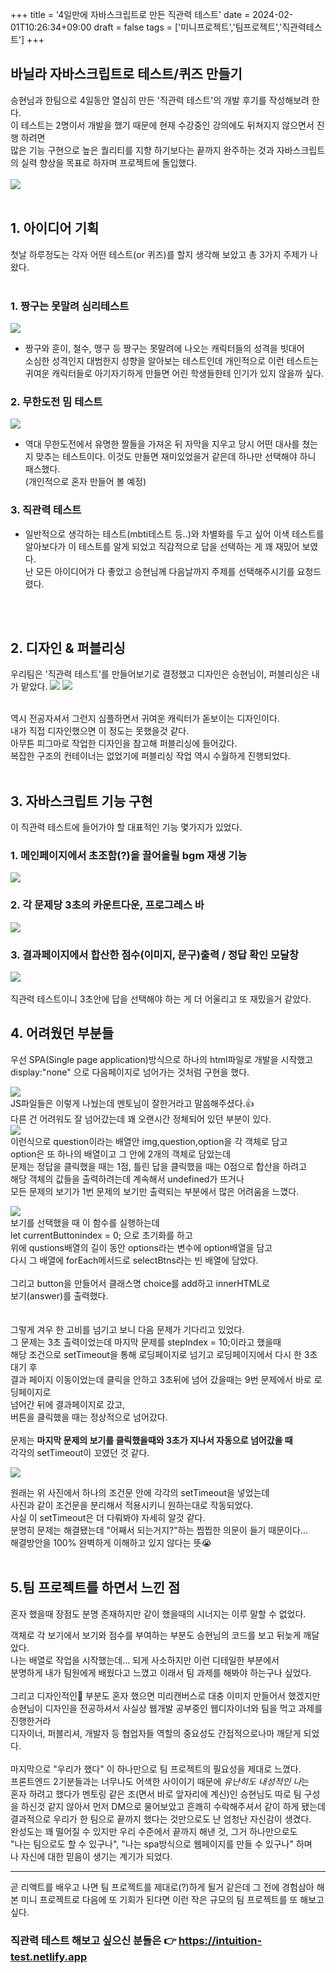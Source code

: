 +++
title = '4일만에 자바스크립트로 만든 직관력 테스트'
date = 2024-02-01T10:26:34+09:00
draft = false
tags = ['미니프로젝트','팀프로젝트','직관력테스트']
+++
## 바닐라 자바스크립트로 테스트/퀴즈 만들기
승현님과 한팀으로 4일동안 열심히 만든 '직관력 테스트'의 개발 후기를 작성해보려 한다.<br>
이 테스트는 2명이서 개발을 했기 때문에
현재 수강중인 강의에도 뒤쳐지지 않으면서 진행 하려면<br>
많은 기능 구현으로 높은 퀄리티를 지향 하기보다는
끝까지 완주하는 것과 자바스크립트의 실력 향상을 목표로 하자며 프로젝트에 돌입했다.<br>
<br>
![](https://velog.velcdn.com/images/greysu1/post/9b8745b3-ad72-42c6-a674-97d4786ea3b6/image.png)
<br>
<br>

## 1. 아이디어 기획
첫날 하루정도는 각자 어떤 테스트(or 퀴즈)를 할지 생각해 보았고
총 3가지 주제가 나왔다.<br>
<br>

### 1. 짱구는 못말려 심리테스트
![](https://velog.velcdn.com/images/greysu1/post/e3ca23dc-f289-4f5f-9a64-fca1323946a4/image.png)
  - 짱구와 훈이, 철수, 맹구 등 짱구는 못말려에 나오는 캐릭터들의 성격을 빗대어
    <br>소심한 성격인지 대범한지 성향을 알아보는 테스트인데 개인적으로 이런 테스트는 귀여운 캐릭터들로 아기자기하게 만들면 어린 학생들한테 인기가 있지 않을까 싶다.
    <br>
### 2. 무한도전 밈 테스트
![](https://velog.velcdn.com/images/greysu1/post/383abb00-d940-4af6-94cc-01bd771724e4/image.png)
  - 역대 무한도전에서 유명한 짤들을 가져온 뒤 자막을 지우고 당시 어떤 대사를 쳤는지 맞추는   테스트이다. 이것도 만들면 재미있었을거 같은데 하나만 선택해야 하니 패스했다.<br>
   (개인적으로 혼자 만들어 볼 예정)
    <br>
### 3. 직관력 테스트
  - 일반적으로 생각하는 테스트(mbti테스트 등..)와 차별화를 두고 싶어 이색 테스트를 알아보다가 이 테스트를 알게 되었고 직감적으로 답을 선택하는 게 꽤 재밌어 보였다. <br>
  난 모든 아이디어가 다 좋았고 승현님께 다음날까지 주제를 선택해주시기를 요청드렸다.

<br>
<br>

## 2. 디자인 & 퍼블리싱

  우리팀은 '직관력 테스트'를 만들어보기로 결정했고 디자인은 승현님이, 퍼블리싱은 내가 맡았다.
  ![](https://velog.velcdn.com/images/greysu1/post/cad0e284-f9b6-4e54-95bc-cfb88b9152b2/image.png)
  ![](https://velog.velcdn.com/images/greysu1/post/d0107170-a84e-4b6d-8fbc-fa3be4626394/image.png)
  
  <br>
  역시 전공자셔서 그런지 심플하면서 귀여운 캐릭터가 돋보이는 디자인이다.<br>
  내가 직접 디자인했으면 이 정도는 못했을것 같다.<br>
  아무튼 피그마로 작업한 디자인을 참고해 퍼블리싱에 들어갔다.<br>
  복잡한 구조의 컨테이너는 없었기에 퍼블리싱 작업 역시 수월하게 진행되었다.<br>
<br>

## 3. 자바스크립트 기능 구현

  이 직관력 테스트에 들어가야 할 대표적인 기능 몇가지가 있었다.<br>
  ### 1. 메인페이지에서 초조함(?)을 끌어올릴 bgm 재생 기능
   ![](https://velog.velcdn.com/images/greysu1/post/69e3b53b-a1eb-4cf9-8787-e109d6b758b9/image.png)<br>
  ### 2. 각 문제당 3초의 카운트다운, 프로그레스 바
  ![](https://velog.velcdn.com/images/greysu1/post/e890ae67-dac1-4907-9d7d-8e698af3680b/image.png)<br>
  ### 3. 결과페이지에서 합산한 점수(이미지, 문구)출력 / 정답 확인 모달창
  ![](https://velog.velcdn.com/images/greysu1/post/42b47c7d-5e7d-4f32-8132-7d316951f7ef/image.png)<br>
  <br>
  직관력 테스트이니 3초안에 답을 선택해야 하는 게 더 어울리고 또 재밌을거 같았다.<br>
  
## 4. 어려웠던 부분들

  우선 SPA(Single page application)방식으로 하나의 html파일로 개발을 시작했고
  display:"none" 으로 다음페이지로 넘어가는 것처럼 구현을 했다.

  ![](https://velog.velcdn.com/images/greysu1/post/55fa5587-18e0-4d0a-8c40-9865fc6b90c1/image.png)
  <br>
  JS파일들은 이렇게 나눴는데 멘토님이 잘한거라고 말씀해주셨다.👍<br>
  다른 건 어려워도 잘 넘어갔는데 꽤 오랜시간 정체되어 있던 부분이 있다.<br>
  ![](https://velog.velcdn.com/images/greysu1/post/9081574f-07b2-46e0-b61b-fefdf9e06927/image.png)
  <br>
  이런식으로 question이라는 배열안 img,question,option을 각 객체로 담고<br>
  option은 또 하나의 배열이고 그 안에 2개의 객체로 담았는데<br>
  문제는 정답을 클릭했을 때는 1점, 틀린 답을 클릭했을 때는 0점으로 합산을 하려고<br>
  해당 객체의 값들을 출력하려는데 계속해서 undefined가 뜨거나<br>
  모든 문제의 보기가 1번 문제의 보기만 출력되는 부분에서 많은 어려움을 느꼈다.<br>
  
  ![](https://velog.velcdn.com/images/greysu1/post/27d1874d-158f-413d-91db-1dfe653d3c91/image.png)
  <br>
  보기를 선택했을 때 이 함수를 실행하는데<br>
  let currentButtonindex = 0; 으로 초기화를 하고<br>
  위에 qustions배열의 길이 동안 options라는 변수에 option배열을 담고<br>
  다시 그 배열에 forEach메서드로 selectBtns라는 빈 배열에 담았다.<br>
  <br>
  그리고 button을 만들어서 클래스명 choice를 add하고 innerHTML로<br>
  보기(answer)를 출력했다.<br>
  <br>
  <br>
  그렇게 겨우 한 고비를 넘기고 보니 다음 문제가 기다리고 있었다.<br>
  그 문제는 3초 출력이었는데 마지막 문제를 stepIndex = 10;이라고 했을때<br>
  해당 조건으로 setTimeout을 통해 로딩페이지로 넘기고 로딩페이지에서 다시 한 3초 대기 후<br>
  결과 페이지 이동이었는데 클릭을 안하고 3초뒤에 넘어 갔을때는 9번 문제에서 바로 로딩페이지로<br>
  넘어간 뒤에 결과페이지로 갔고,<br>
  버튼을 클릭했을 때는 정상적으로 넘어갔다.<br>
  <br>
  문제는 **마지막 문제의 보기를 클릭했을때와 3초가 지나서 자동으로 넘어갔을 때**<br>
  각각의 setTimeout이 꼬였던 것 같다.

  ![](https://velog.velcdn.com/images/greysu1/post/881abf34-fe4d-442f-b686-c3d26a672055/image.png)

  원래는 위 사진에서 하나의 조건문 안에 각각의 setTimeout을 넣었는데<br>
  사진과 같이 조건문을 분리해서 적용시키니 원하는대로 작동되었다.<br>
  사실 이 setTimeout은 더 다뤄봐야 자세히 알것 같다.<br>
  분명히 문제는 해결됐는데 "어째서 되는거지?"하는 찝찝한 의문이 들기 때문이다...<br>
  해결방안을 100% 완벽하게 이해하고 있지 않다는 뜻😭
<br>
<br>
  ## 5.팀 프로젝트를 하면서 느낀 점

  혼자 했을때 장점도 분명 존재하지만 같이 했을때의 시너지는 이루 말할 수 없었다.<br>

  객체로 각 보기에서 보기와 점수를 부여하는 부분도 승현님의 코드를 보고 뒤늦게 깨달았다.<br>
  나는 배열로 작업을 시작했는데...
  되게 사소하지만 이런 디테일한 부분에서<br>
  분명하게 내가 팀원에게 배웠다고 느꼈고 이래서 팀 과제를 해봐야 하는구나 싶었다.<br>
  <br>
  그리고 디자인적인🎨 부분도 혼자 했으면 미리캔버스로 대충 이미지 만들어서 했겠지만<br>
  승현님이 디자인을 전공하셔서 사실상 웹개발 공부중인 웹디자이너와 팀을 먹고 과제를 진행한거라<br>
  디자이너, 퍼블리셔, 개발자 등 협업자들 역할의 중요성도 간접적으로나마 깨닫게 되었다.<br>
  <br>
  마지막으로 "우리가 했다" 이 하나만으로 팀 프로젝트의 필요성을 제대로 느꼈다.<br>
  프론트엔드 2기분들과는 너무나도 어색한 사이이기 때문에 *유난히도 내성적인 나*는<br>
  혼자 하려고 했다가 멘토링 같은 조(면서 바로 앞자리에 계신)인 승현님도 따로 팀 구성을 하신것 같지 않아서 먼저 DM으로 물어보았고 흔쾌히 수락해주셔서 같이 하게 됐는데<br>
  결과적으로 우리가 한 팀으로 끝까지 했다는 것만으로도 난 엄청난 자신감이 생겼다.<br>
  완성도는 꽤 떨어질 수 있지만 우리 수준에서 끝까지 해낸 것, 그거 하나만으로도<br>
  "나는 팀으로도 할 수 있구나", "나는 spa방식으로 웹페이지를 만들 수 있구나" 하며<br>
  나 자신에 대한 믿음이 생기는 계기가 되었다.<br>
  
  ---
  
  곧 리액트를 배우고 나면 팀 프로젝트를 제대로(?)하게 될거 같은데
  그 전에 경험삼아 해 본 미니 프로젝트로 다음에 또 기회가 된다면
  이런 작은 규모의 팀 프로젝트를 또 해보고 싶다.


  ### 직관력 테스트 해보고 싶으신 분들은 👉 https://intuition-test.netlify.app